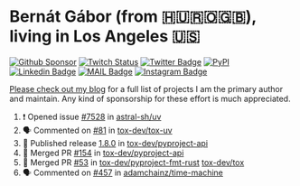 # Bernát Gábor (from 🇭🇺🇷🇴🇬🇧), living in Los Angeles 🇺🇸

[![Github Sponsor](https://img.shields.io/static/v1?label=Sponsor&message=%E2%9D%A4&logo=GitHub&link=https://github.com/sponsors/gaborbernat&style=flat-square)](https://github.com/sponsors/gaborbernat)
[![Twitch Status](https://img.shields.io/twitch/status/gaborbernat?style=flat-square)](https://www.twitch.tv/gaborbernat)
[![Twitter Badge](https://img.shields.io/badge/-@gjbernat-1ca0f1?style=flat-square&labelColor=1ca0f1&logo=twitter&logoColor=white&link=https://twitter.com/gjbernat)](https://twitter.com/gjbernat)
[![PyPI](https://img.shields.io/badge/-gaborbernat-0073b7?style=flat-square&logo=Python&logoColor=white&link=https://pypi.org/user/gaborbernat/)](https://pypi.org/user/gaborbernat/)
[![Linkedin Badge](https://img.shields.io/badge/-gaborbernat-blue?style=flat-square&logo=Linkedin&logoColor=white&link=https://www.linkedin.com/in/gaborbernat/)](https://www.linkedin.com/in/gaborbernat/)
[![MAIL Badge](https://img.shields.io/badge/-gaborjbernat@gmail.com-c14438?style=flat-square&logo=Gmail&logoColor=white&link=mailto:gaborjbernat@gmail.com)](mailto:gaborjbernat@gmail.com)
[![Instagram Badge](https://img.shields.io/badge/-@gabor__bernat-845EC2?style=flat-square&labelColor=white&logo=Instagram&link=https://instagram.com/gabor_bernat/)](https://instagram.com/gabor_bernat)

[Please check out my blog](https://bernat.tech/about/) for a full list of projects I am the primary author and maintain.
Any kind of sponsorship for these effort is much appreciated.

<!--START_SECTION:activity-->

1. ❗ Opened issue [#7528](https://github.com/astral-sh/uv/issues/7528) in [astral-sh/uv](https://github.com/astral-sh/uv)
2. 🗣 Commented on [#81](https://github.com/tox-dev/tox-uv/issues/81#issuecomment-2359696747) in [tox-dev/tox-uv](https://github.com/tox-dev/tox-uv)
3. 🚀 Published release [1.8.0](https://github.com/tox-dev/pyproject-api/releases/tag/1.8.0) in [tox-dev/pyproject-api](https://github.com/tox-dev/pyproject-api)
4. 🎉 Merged PR [#154](https://github.com/tox-dev/pyproject-api/pull/154) in [tox-dev/pyproject-api](https://github.com/tox-dev/pyproject-api)
5. 🎉 Merged PR [#53](https://github.com/tox-dev/pyproject-fmt-rust/pull/53) in [tox-dev/pyproject-fmt-rust](https://github.com/tox-dev/pyproject-fmt-rust)
   [tox-dev/tox](https://github.com/tox-dev/tox)
5. 🗣 Commented on [#457](https://github.com/adamchainz/time-machine/pull/457#issuecomment-2197730644) in
[adamchainz/time-machine](https://github.com/adamchainz/time-machine)
<!--END_SECTION:activity-->
